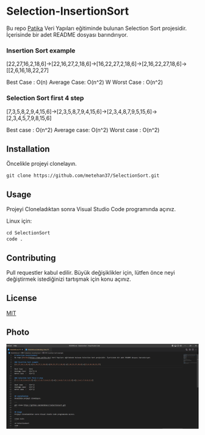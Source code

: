 # Selection-InsertionSort
Bu repo [Patika](https://www.patika.dev) Veri Yapıları eğitiminde bulunan Selection Sort projesidir. İçerisinde bir adet README dosyası barındırıyor.

### Insertion Sort example
[22,27,16,2,18,6]->[22,16,27,2,18,6]->[16,22,27,2,18,6]->[2,16,22,27,18,6]->[[2,6,16,18,22,27]

Best Case   :   O(n) 
Average Case:   O(n^2) W
Worst Case  :   O(n^2)

### Selection Sort first 4 step
[7,3,5,8,2,9,4,15,6]->[2,3,5,8,7,9,4,15,6]->[2,3,4,8,7,9,5,15,6]->[2,3,4,5,7,9,8,15,6]

Best case   :   O(n^2) 
Average case:   O(n^2)
Worst case  :   O(n^2)


## Installation
Öncelikle projeyi clonelayın.

```
git clone https://github.com/metehan37/SelectionSort.git
```

## Usage
Projeyi Cloneladıktan sonra Visual Studio Code programında açınız.

Linux için:
```
cd SelectionSort
code .
```

## Contributing
Pull requestler kabul edilir. Büyük değişiklikler için, lütfen önce neyi değiştirmek istediğinizi tartışmak için konu açınız.

## License
[MIT](https://opensource.org/licenses/MIT)

## Photo
![Photo](https://github.com/metehan37/SelectionSort/blob/master/Screenshot_1.png)